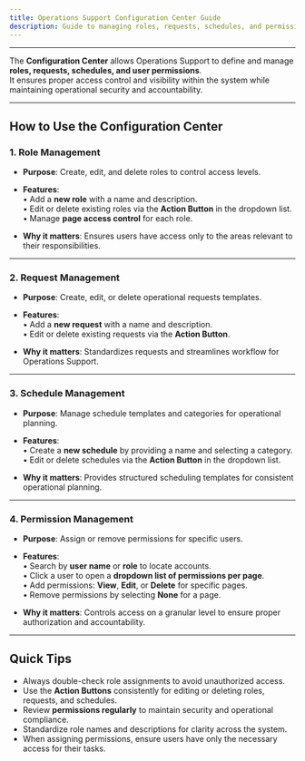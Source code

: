 ```yaml
---
title: Operations Support Configuration Center Guide
description: Guide to managing roles, requests, schedules, and permissions in the Configuration Center
---
```


---

The **Configuration Center** allows Operations Support to define and manage **roles, requests, schedules, and user permissions**.  
It ensures proper access control and visibility within the system while maintaining operational security and accountability.

---

## How to Use the Configuration Center

### 1. Role Management

- **Purpose**: Create, edit, and delete roles to control access levels.
- **Features**:  
  • Add a **new role** with a name and description.  
  • Edit or delete existing roles via the **Action Button** in the dropdown list.  
  • Manage **page access control** for each role.

- **Why it matters**: Ensures users have access only to the areas relevant to their responsibilities.

---

### 2. Request Management

- **Purpose**: Create, edit, or delete operational requests templates.
- **Features**:  
  • Add a **new request** with a name and description.  
  • Edit or delete existing requests via the **Action Button**.

- **Why it matters**: Standardizes requests and streamlines workflow for Operations Support.

---

### 3. Schedule Management

- **Purpose**: Manage schedule templates and categories for operational planning.
- **Features**:  
  • Create a **new schedule** by providing a name and selecting a category.  
  • Edit or delete schedules via the **Action Button** in the dropdown list.

- **Why it matters**: Provides structured scheduling templates for consistent operational planning.

---

### 4. Permission Management

- **Purpose**: Assign or remove permissions for specific users.
- **Features**:  
  • Search by **user name** or **role** to locate accounts.  
  • Click a user to open a **dropdown list of permissions per page**.  
  • Add permissions: **View**, **Edit**, or **Delete** for specific pages.  
  • Remove permissions by selecting **None** for a page.

- **Why it matters**: Controls access on a granular level to ensure proper authorization and accountability.

---

## Quick Tips

- Always double-check role assignments to avoid unauthorized access.
- Use the **Action Buttons** consistently for editing or deleting roles, requests, and schedules.
- Review **permissions regularly** to maintain security and operational compliance.
- Standardize role names and descriptions for clarity across the system.
- When assigning permissions, ensure users have only the necessary access for their tasks.
